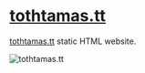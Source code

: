 # [tothtamas.tt](https://tothtamas.tt/)

[tothtamas.tt](https://tothtamas.tt/) static HTML website.

![tothtamas.tt](https://photto.org/images/toth-tamas-tt.jpg "tothtamas.tt")
